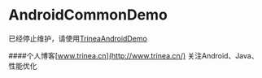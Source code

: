 AndroidCommonDemo
=================

已经停止维护，请使用[TrineaAndroidDemo](https://github.com/Trinea/AndroidDemo)  

####个人博客[www.trinea.cn](http://www.trinea.cn/) 关注Android、Java、性能优化  
